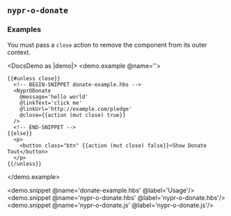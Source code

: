 ## `nypr-o-donate`

### Examples
You must pass a `close` action to remove the component from its outer context.

<DocsDemo as |demo|>
  <demo.example @name=''>

    {{#unless close}}
      <!-- BEGIN-SNIPPET donate-example.hbs -->
      <NyprODonate
        @message='hello world'
        @linkText='click me'
        @linkUrl='http://example.com/pledge'
        @close={{action (mut close) true}}
      />
      <!-- END-SNIPPET -->
    {{else}}
      <p>
        <button class="btn" {{action (mut close) false}}>Show Donate Tout</button>
      </p>
    {{/unless}}
  </demo.example>

  <demo.snippet @name='donate-example.hbs' @label='Usage'/>
  <demo.snippet @name='nypr-o-donate.hbs' @label='nypr-o-donate.hbs'/>
  <demo.snippet @name='nypr-o-donate.js' @label='nypr-o-donate.js'/>
</DocsDemo>
